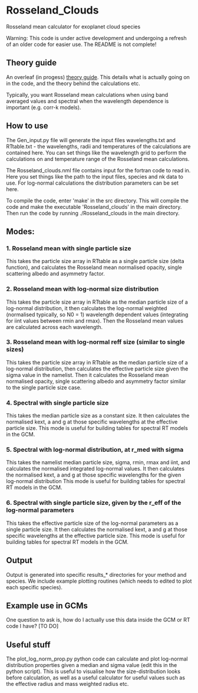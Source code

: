 # Rosseland_Clouds
 Rosseland mean calculator for exoplanet cloud species

 Warning: This code is under active development and undergoing a refresh of an older code for easier use. The README is not complete!

 ## Theory guide

 An overleaf (in progess) [theory guide](https://www.overleaf.com/read/mggfpbbmpqpk#2fbd7d).
 This details what is actually going on in the code, and the theory behind the calculations etc.

 Typically, you want Rosseland mean calculations when using band averaged values and spectral when the wavelength dependence is important (e.g. corr-k models).

 ## How to use

 The Gen_input.py file will generate the input files wavelengths.txt and RTtable.txt - the wavelengths, radii and temperatures of the calculations are contained here.
 You can set things like the wavelength grid to perform the calculations on and temperature range of the Rosseland mean calculations.

 The Rosseland_clouds.nml file contains input for the fortran code to read in. Here you set things like the path to the input files, species and nk data to use. For log-normal calculations the distribution parameters can be set here.

 To compile the code, enter 'make' in the src directory. This will compile the code and make the executable 'Rosseland_clouds' in the main directory. Then run the code by running ./Rosseland_clouds in the main directory.

 ## Modes: 

 ### 1. Rosseland mean with single particle size

 This takes the particle size array in RTtable as a single particle size (delta function), and calculates the Rosseland mean normalised opacity, single scattering albedo and asymmetry factor.

 ### 2. Rosseland mean with log-normal size distribution

 This takes the particle size array in RTtable as the median particle size of a log-normal distribution, it then calculates the log-normal weighted (normalised typically, so N0 = 1) wavelength dependent values (integrating for iint values between rmin and rmax). 
 Then the Rosseland mean values are calculated across each wavelength.

 ### 3. Rosseland mean with log-normal reff size (similar to single sizes)

 This takes the particle size array in RTtable as the median particle size of a log-normal distribution, then calculates the effective particle size given the sigma value in the namelist.
 Then it calculates the Rosseland mean normalised opacity, single scattering albedo and asymmetry factor similar to the single particle size case.

 ### 4. Spectral with single particle size

 This takes the median particle size as a constant size.
 It then calculates the normalised kext, a and g at those specific wavelengths at the effective particle size. 
 This mode is useful for building tables for spectral RT models in the GCM.

 ### 5. Spectral with log-normal distribution, at r_med with sigma

 This takes the namelist median particle size, sigma, rmin, rmax and iint, and calculates the normalised integrated log-normal values.
 It then calculates the normalised kext, a and g at those specific wavelengths for the given log-normal distribution 
 This mode is useful for building tables for spectral RT models in the GCM.

 ### 6. Spectral with single particle size, given by the r_eff of the log-normal parameters

 This takes the effective particle size of the log-normal parameters as a single particle size.
 It then calculates the normalised kext, a and g at those specific wavelengths at the effective particle size. 
 This mode is useful for building tables for spectral RT models in the GCM.

 ## Output

 Output is generated into specific results_* directories for your method and species. We include example plotting routines (which needs to edited to plot each specific species).

 ## Example use in GCMs

 One question to ask is, how do I actually use this data inside the GCM or RT code I have? [TO DO]

 ## Useful stuff

 The plot_log_norm_prop.py python code can calculate and plot log-normal distribution properties given a median and sigma value (edit this in the python script).
 This is useful to visualise how the size-distribution looks before calculation, as well as a useful calculator for useful values such as the effective radius and mass weighted radius etc.
